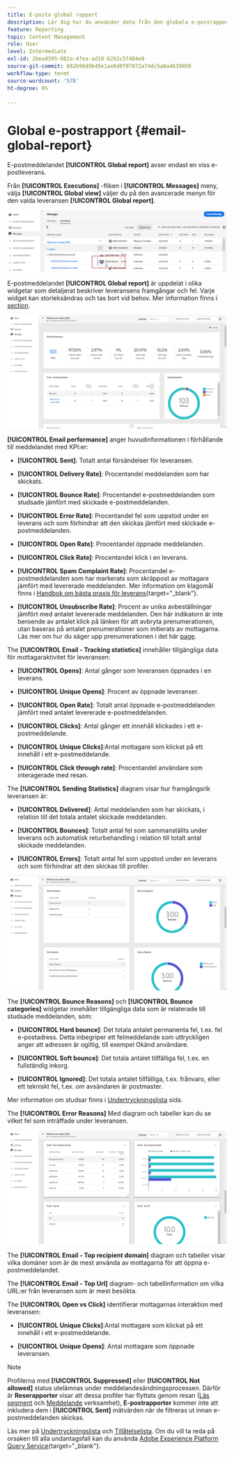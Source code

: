 ```yaml
---
title: E-posta global rapport
description: Lär dig hur du använder data från den globala e-postrapporten
feature: Reporting
topic: Content Management
role: User
level: Intermediate
exl-id: 2bead395-082a-4fea-ad10-b2b2c5f484e9
source-git-commit: 882b99d9b49e1ae6d0f97872a74dc5a8a4639050
workflow-type: tm+mt
source-wordcount: '578'
ht-degree: 0%

---
```


# Global e-postrapport {#email-global-report}

E-postmeddelandet **[!UICONTROL Global report]** avser endast en viss e-postleverans.

Från **[!UICONTROL Executions]** -fliken i **[!UICONTROL Messages]** meny, välja **[!UICONTROL Global view]** väljer du på den avancerade menyn för den valda leveransen **[!UICONTROL Global report]**.

![](assets/global_report_3.png)

E-postmeddelandet **[!UICONTROL Global report]** är uppdelat i olika widgetar som detaljerat beskriver leveransens framgångar och fel. Varje widget kan storleksändras och tas bort vid behov. Mer information finns i [section](global-report.md#modify-dashboard).

![](assets/global_report_4.png)

**[!UICONTROL Email performance]** anger huvudinformationen i förhållande till meddelandet med KPI:er:

* **[!UICONTROL Sent]**: Totalt antal försändelser för leveransen.

* **[!UICONTROL Delivery Rate]**: Procentandel meddelanden som har skickats.

* **[!UICONTROL Bounce Rate]**: Procentandel e-postmeddelanden som studsade jämfört med skickade e-postmeddelanden.

* **[!UICONTROL Error Rate]**: Procentandel fel som uppstod under en leverans och som förhindrar att den skickas jämfört med skickade e-postmeddelanden.

* **[!UICONTROL Open Rate]**: Procentandel öppnade meddelanden.

* **[!UICONTROL Click Rate]**: Procentandel klick i en leverans.

* **[!UICONTROL Spam Complaint Rate]**: Procentandel e-postmeddelanden som har markerats som skräppost av mottagare jämfört med levererade meddelanden. Mer information om klagomål finns i [Handbok om bästa praxis för leverans](https://experienceleague.adobe.com/docs/deliverability-learn/deliverability-best-practice-guide/metrics-for-deliverability/complaints.html#metrics-for-deliverability){target=&quot;_blank&quot;}.

* **[!UICONTROL Unsubscribe Rate]**: Procent av unika avbeställningar jämfört med antalet levererade meddelanden. Den här indikatorn är inte beroende av antalet klick på länken för att avbryta prenumerationen, utan baseras på antalet prenumerationer som initierats av mottagarna. Läs mer om hur du säger upp prenumerationen i det här [page](../messages/consent.md).

The **[!UICONTROL Email - Tracking statistics]** innehåller tillgängliga data för mottagaraktivitet för leveransen:

* **[!UICONTROL Opens]**: Antal gånger som leveransen öppnades i en leverans.

* **[!UICONTROL Unique Opens]**: Procent av öppnade leveranser.

* **[!UICONTROL Open Rate]**: Totalt antal öppnade e-postmeddelanden jämfört med antalet levererade e-postmeddelanden.

* **[!UICONTROL Clicks]**: Antal gånger ett innehåll klickades i ett e-postmeddelande.

* **[!UICONTROL Unique Clicks]**:Antal mottagare som klickat på ett innehåll i ett e-postmeddelande.

* **[!UICONTROL Click through rate]**: Procentandel användare som interagerade med resan.

The **[!UICONTROL Sending Statistics]** diagram visar hur framgångsrik leveransen är:

* **[!UICONTROL Delivered]**: Antal meddelanden som har skickats, i relation till det totala antalet skickade meddelanden.

* **[!UICONTROL Bounces]**: Totalt antal fel som sammanställts under leverans och automatisk returbehandling i relation till totalt antal skickade meddelanden.

* **[!UICONTROL Errors]**: Totalt antal fel som uppstod under en leverans och som förhindrar att den skickas till profiler.

![](assets/global_report_5.png)

The **[!UICONTROL Bounce Reasons]** och **[!UICONTROL Bounce categories]** widgetar innehåller tillgängliga data som är relaterade till studsade meddelanden, som:

* **[!UICONTROL Hard bounce]**: Det totala antalet permanenta fel, t.ex. fel e-postadress. Detta inbegriper ett felmeddelande som uttryckligen anger att adressen är ogiltig, till exempel Okänd användare.

* **[!UICONTROL Soft bounce]**: Det totala antalet tillfälliga fel, t.ex. en fullständig inkorg.

* **[!UICONTROL Ignored]**: Det totala antalet tillfälliga, t.ex. frånvaro, eller ett tekniskt fel, t.ex. om avsändaren är postmaster.

Mer information om studsar finns i [Undertryckningslista](../messages/suppression-list.md) sida.

The **[!UICONTROL Error Reasons]** Med diagram och tabeller kan du se vilket fel som inträffade under leveransen.

![](assets/global_report_6.png)

The **[!UICONTROL Email - Top recipient domain]** diagram och tabeller visar vilka domäner som är de mest använda av mottagarna för att öppna e-postmeddelandet.

The **[!UICONTROL Email - Top Url]** diagram- och tabellinformation om vilka URL:er från leveransen som är mest besökta.

The **[!UICONTROL Open vs Click]** identifierar mottagarnas interaktion med leveransen:

* **[!UICONTROL Unique Clicks]**:Antal mottagare som klickat på ett innehåll i ett e-postmeddelande.

* **[!UICONTROL Unique Opens]**: Antal mottagare som öppnade leveransen.

<!--
![](assets/global_report_20.png)

>[!NOTE]
>
>The Offers widgets and metrics are only available if a decision was inserted in an email. For more information on Decision Management, refer to this [page](../offers/get-started/starting-offer-decisioning.md).

The **[!UICONTROL Offers statistic]** and **[!UICONTROL Offers statistics]** over time widgets measure your offer's success and impact on your targeted audience. It detail the main information relative to your message with KPIs:

* **[!UICONTROL Offer sent]**: Total number of sends for the offer.

* **[!UICONTROL Offer impression]**: Number of times the offer was opened in a delivery.

* **[!UICONTROL Offer clicks]**: Number of times an offer was clicked on in a delivery.

The **[!UICONTROL Offers detailed statistic]** table contains the available data for recipient activity with your offer:

* **[!UICONTROL Placement name]**: Name of your placement used to display your offer. For more information on placement, refer to this [page](../offers/offer-library/creating-placements.md).

* **[!UICONTROL Offer name]**: Name of the offer added in the delivery. For more information on placement, refer to this [page](../offers/offer-library/creating-personalized-offers.md).

* **[!UICONTROL Offer sent]**: Total number of sends for the offer.

* **[!UICONTROL Offer impression rate]**: Percentage of opened offers compared to the number of sent offers.

* **[!UICONTROL Offer click rate]**: Percentage of users who interacted with the offer.
-->
>[!NOTE]
>
>Profilerna med **[!UICONTROL Suppressed]** eller **[!UICONTROL Not allowed]** status utelämnas under meddelandesändningsprocessen. Därför är **Reserapporter** visar att dessa profiler har flyttats genom resan ([Läs segment](../building-journeys/read-segment.md) och [Meddelande](../building-journeys/journeys-message.md) verksamhet), **E-postrapporter** kommer inte att inkludera dem i **[!UICONTROL Sent]** mätvärden när de filtreras ut innan e-postmeddelanden skickas.
>
>Läs mer på [Undertryckningslista](../messages/suppression-list.md) och [Tillåtelselista](../messages/allow-list.md). Om du vill ta reda på orsaken till alla undantagsfall kan du använda [Adobe Experience Platform Query Service](https://experienceleague.adobe.com/docs/experience-platform/query/api/getting-started.html){target=&quot;_blank&quot;}.
